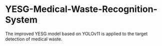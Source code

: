 # YESG-Medical-Waste-Recognition-System
The improved YESG model based on YOLOv11 is applied to the target detection of medical waste.
